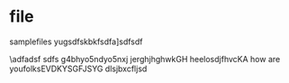 # file
samplefiles
yugsdfskbkfsdfa]sdfsdf

\adfadsf
sdfs
g4bhyo5ndyo5nxj
jerghjhghwkGH
heelosdjfhvcKA
how are youfolksEVDKYSGFJSYG
dlsjbxcfljsd
